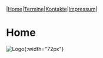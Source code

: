 |[Home](index.md)|[Termine](Termine.md)|[Kontakte](kontakte.md)|[Impressum](impressum.md)|

# Home

![Logo](img/artchorlogo.jpg){:width="72px"}
